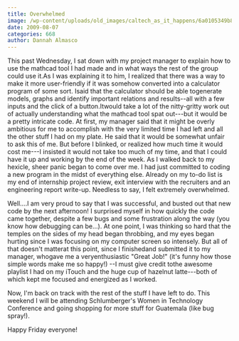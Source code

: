 ```yaml
---
title: Overwhelmed
image: /wp-content/uploads/old_images/caltech_as_it_happens/6a0105349b8251970b0120a529e71a970c.jpg
date: 2009-08-07
categories: 668
author: Dannah Almasco
---
```


This past Wednesday, I sat down with my project manager to explain how to use the mathcad tool I had made and in what ways the rest of the group could use it.As I was explaining it to him, I realized that there was a way to make it more user-friendly if it was somehow converted into a calculator program of some sort. Isaid that the calculator should be able togenerate models, graphs and identify important relations and results--all with a few inputs and the click of a button.Itwould take a lot of the nitty-gritty work out of actually understanding what the mathcad tool spat out---but it would be a pretty intricate code. 
At first, my manager said that it might be overly ambitious for me to accomplish with the very limited time I had left and all the other stuff I had on my plate. He said that it would be somewhat unfair to ask this of me. But before I blinked, or realized how much time it would cost me---I insisted it would not take too much of my time, and that I could have it up and working by the end of the week. 
As I walked back to my hexicle, sheer panic began to come over me. I had just committed to coding a new program in the midst of everything else. Already on my to-do list is my end of internship project review, exit interview with the recruiters and an engineering report write-up. Needless to say, I felt extremely overwhelmed.

Well....I am very proud to say that I was successful, and busted out that new code by the next afternoon! I surprised myself in how quickly the code came together, despite a few bugs and some frustration along the way (you know how debugging can be...). At one point, I was thinking so hard that the temples on the sides of my head began throbbing, and my eyes began hurting since I was focusing on my computer screen so intensely. But all of that doesn't matterat this point, since I finishedand submitted it to my manager, whogave me a veryenthusiastic "Great Job!" (it's funny how those simple words make me so happy!) --I must give credit tothe awesome playlist I had on my iTouch and the huge cup of hazelnut latte---both of which kept me focused and energized as I worked.

Now, I'm back on track with the rest of the stuff I have left to do. This weekend I will be attending Schlumberger's Women in Technology Conference and going shopping for more stuff for Guatemala (like bug spray!).

Happy Friday everyone!
